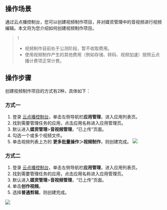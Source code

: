 ## 操作场景
通过云点播控制台，您可以创建视频制作项目，并对媒资管理中的音视频进行视频编辑。本文将为您介绍如何创建视频制作项目。

>!
>- 视频制作目前处于公测阶段，暂不收取费用。
>- 使用视频制作产生的其他费用（例如存储、转码、视频加速）按照云点播计费项正常计费。

## 操作步骤
创建视频制作项目的方式有2种，具体如下：

### 方式一
1. 登录 [云点播控制台](https://console.cloud.tencent.com/vod)，单击左侧导航栏**应用管理**，进入应用列表页。
2. 找到需要管理任务的应用，点击应用名称进入应用管理页。
3. 默认进入**媒资管理**>**音视频管理**，“已上传”页面。
4. 勾选一个或多个视频文件。
5.  单击视频列表上方的 **更多批量操作＞视频制作**，则创建完成。
![](https://qcloudimg.tencent-cloud.cn/raw/5ac2dfd9a113795ca36ce9da9a13f9a6.png)

### 方式二
1. 登录 [云点播控制台](https://console.cloud.tencent.com/vod)，单击左侧导航栏**应用管理**，进入应用列表页。
2. 找到需要管理任务的应用，点击应用名称进入应用管理页。
3. 默认进入**媒资管理**>**音视频管理**，“已上传”页面。
4. 单击**创作视频**。
5. 选择**普通剪辑**，则创建完成。

![](https://main.qcloudimg.com/raw/ae6a8721b08907ec01a70682299eadbc.png)



